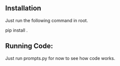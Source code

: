 

## Installation

Just run the following command in root.

pip install .

## Running Code:

Just run prompts.py for now to see how code works.
